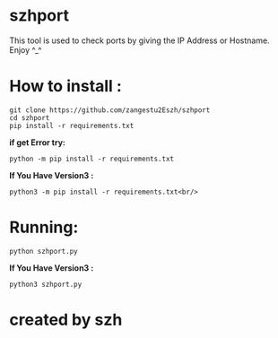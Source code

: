 <h1>szhport</h1>
<p>This tool is used to check ports by giving the IP Address or Hostname.<br/>Enjoy ^_^</p>
<h1>How to install :</h1>

```
git clone https://github.com/zangestu2Eszh/szhport
cd szhport
pip install -r requirements.txt
```
<b>if get Error try:</b><br/>

```
python -m pip install -r requirements.txt
```
<b>If You Have Version3 :</b><br/>

```
python3 -m pip install -r requirements.txt<br/>
```
<h1>Running:</h1>

```
python szhport.py
```
<b>If You Have Version3 :</b><br/>

```
python3 szhport.py
```
<h1><b>created by szh</b></h1>
